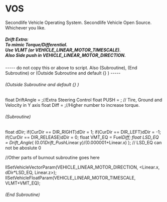 VOS
===

Secondlife Vehicle Operating System.
Secondlife Vehicle Open Source.
Whichever you like.



<h5>Drift Extra: <br>
To mimic Torque/Differential. <br>
Use VLMT (or VEHICLE_LINEAR_MOTOR_TIMESCALE).<br>
Also Side push in VEHICLE_LINEAR_MOTOR_DIRECTION.</h5>

----- do not copy this or above to script. Also (Subroutine), (End Subroutine) or (Outside Subroutine and default {} ) -----

<h6>(Outside Subroutine and default {} )</h6>

float DriftAngle = ;//Extra Steering Control
float PUSH = ; // Tire, Ground and Velocity in Y axis
float Diff = ;//Higher number to increase torque.


<h6>(Subroutine)</h6>

float dDir;
if(CurDir == DIR_RIGHT)dDir = 1;
if(CurDir == DIR_LEFT)dDir = -1;
if(CurDir == DIR_RELEASE)dDir = 0;
float VMT_EQ = Fuel*Diff;
float LSD_EQ = Drift_Angle*( (0.01*Drift_Push*Linear.y)/(0.000001+Linear.x) ); // LSD_EQ can not be aboslute 0

//Other parts of burnout subroutine goes here

llSetVehicleVectorParam(VEHICLE_LINEAR_MOTOR_DIRECTION, <Linear.x, dDir*LSD_EQ, Linear.z>);
llSetVehicleFloatParam(VEHICLE_LINEAR_MOTOR_TIMESCALE, VLMT+VMT_EQ);

<h6>(End Subroutine)</h6>
